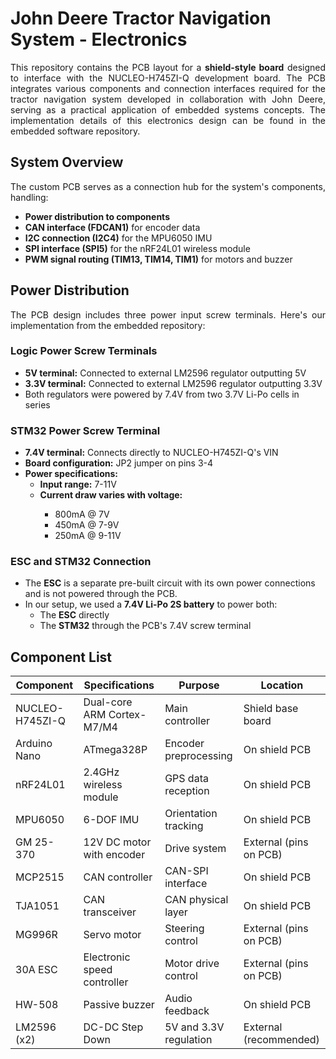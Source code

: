 # John Deere Tractor Navigation System - Electronics

<p align="justify"> This repository contains the PCB layout for a <strong>shield-style board</strong> designed to interface with the NUCLEO-H745ZI-Q development board. The PCB integrates various components and connection interfaces required for the tractor navigation system developed in collaboration with John Deere, serving as a practical application of embedded systems concepts. The implementation details of this electronics design can be found in the embedded software repository.</p>

## System Overview

<p align="justify">The custom PCB serves as a connection hub for the system's components, handling:</p>

<ul>
  <li><strong>Power distribution to components</strong></li>
  <li><strong>CAN interface (FDCAN1)</strong> for encoder data</li>
  <li><strong>I2C connection (I2C4)</strong> for the MPU6050 IMU</li>
  <li><strong>SPI interface (SPI5)</strong> for the nRF24L01 wireless module</li>
  <li><strong>PWM signal routing (TIM13, TIM14, TIM1)</strong> for motors and buzzer</li>
</ul>

## Power Distribution

<p align="justify">The PCB design includes three power input screw terminals. Here's our implementation from the embedded repository:</p>

### Logic Power Screw Terminals

<ul>
  <li><strong>5V terminal:</strong> Connected to external LM2596 regulator outputting 5V</li>
  <li><strong>3.3V terminal:</strong> Connected to external LM2596 regulator outputting 3.3V</li>
  <li>Both regulators were powered by 7.4V from two 3.7V Li-Po cells in series</li>
</ul>

### STM32 Power Screw Terminal

<ul>
  <li><strong>7.4V terminal:</strong> Connects directly to NUCLEO-H745ZI-Q's VIN</li>
  <li><strong>Board configuration:</strong> JP2 jumper on pins 3-4</li>
  <li><strong>Power specifications:</strong>
    <ul>
      <li><strong>Input range:</strong> 7-11V</li>
      <li><strong>Current draw varies with voltage:</strong></li>
      <ul>
        <li>800mA @ 7V</li>
        <li>450mA @ 7-9V</li>
        <li>250mA @ 9-11V</li>
      </ul>
    </ul>
  </li>
</ul>

### ESC and STM32 Connection

<ul>
  <li>The <strong>ESC</strong> is a separate pre-built circuit with its own power connections and is not powered through the PCB.</li>
  <li>In our setup, we used a <strong>7.4V Li-Po 2S battery</strong> to power both:
    <ul>
      <li>The <strong>ESC</strong> directly</li>
      <li>The <strong>STM32</strong> through the PCB's 7.4V screw terminal</li>
    </ul>
  </li>
</ul>

## Component List

| Component          | Specifications              | Purpose                   | Location               |
|------------------- |---------------------------- |-------------------------- |----------------------- |
| NUCLEO-H745ZI-Q    | Dual-core ARM Cortex-M7/M4  | Main controller           | Shield base board      |
| Arduino Nano       | ATmega328P                  | Encoder preprocessing     | On shield PCB          |
| nRF24L01           | 2.4GHz wireless module      | GPS data reception        | On shield PCB          |
| MPU6050            | 6-DOF IMU                   | Orientation tracking      | On shield PCB          |
| GM 25-370          | 12V DC motor with encoder   | Drive system              | External (pins on PCB) |
| MCP2515            | CAN controller              | CAN-SPI interface         | On shield PCB          |
| TJA1051            | CAN transceiver             | CAN physical layer        | On shield PCB          |
| MG996R             | Servo motor                 | Steering control          | External (pins on PCB) | 
| 30A ESC            | Electronic speed controller | Motor drive control       | External (pins on PCB) |
| HW-508             | Passive buzzer              | Audio feedback            | On shield PCB          |
| LM2596 (x2)        | DC-DC Step Down             | 5V and 3.3V regulation    | External (recommended) |
